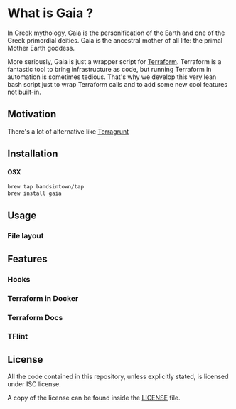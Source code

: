 What is Gaia ?
====

In Greek mythology, Gaia is the personification of the Earth and one of the Greek primordial deities. Gaia is the ancestral mother of all life: the primal Mother Earth goddess.

More seriously, Gaia is just a wrapper script for [Terraform](https://www.terraform.io/). Terraform is a fantastic tool to bring infrastructure as code, but running Terraform in automation 
is sometimes tedious. That's why we develop this very lean bash script just to wrap Terraform calls and to add some new cool features not built-in.

## Motivation

There's a lot of alternative like [Terragrunt](https://github.com/gruntwork-io/terragrunt)



## Installation

#### OSX
```sh
brew tap bandsintown/tap
brew install gaia
```

## Usage

### File layout

### 

## Features

### Hooks

### Terraform in Docker

### Terraform Docs

### TFlint


## License

All the code contained in this repository, unless explicitly stated, is
licensed under ISC license.

A copy of the license can be found inside the [LICENSE](LICENSE) file.